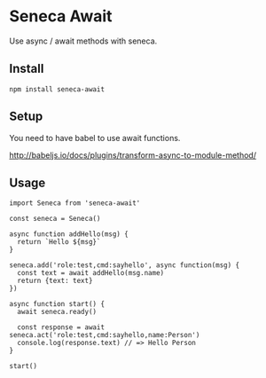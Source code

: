 # Seneca Await

Use async / await methods with seneca.

## Install

```
npm install seneca-await
```

## Setup

You need to have babel to use await functions.

http://babeljs.io/docs/plugins/transform-async-to-module-method/

## Usage

```
import Seneca from 'seneca-await'

const seneca = Seneca()

async function addHello(msg) {
  return `Hello ${msg}`
}

seneca.add('role:test,cmd:sayhello', async function(msg) {
  const text = await addHello(msg.name)
  return {text: text}
})

async function start() {
  await seneca.ready()

  const response = await seneca.act('role:test,cmd:sayhello,name:Person')
  console.log(response.text) // => Hello Person
}

start()
```

